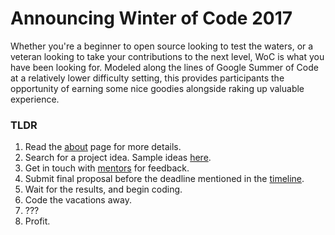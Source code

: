 # Announcing Winter of Code 2017

Whether you're a beginner to open source looking to test the waters, or a veteran looking to take your contributions to the next level, WoC is what you have been looking for. Modeled along the lines of Google Summer of Code at a relatively lower difficulty setting, this provides participants the opportunity of earning some nice goodies alongside raking up valuable experience.

### TLDR

1. Read the [about](about) page for more details.
2. Search for a project idea. Sample ideas [here](projects).
3. Get in touch with [mentors](mentors) for feedback.
4. Submit final proposal before the deadline mentioned in the [timeline](timeline).
5. Wait for the results, and begin coding.
6. Code the vacations away.
7. ???
8. Profit.
